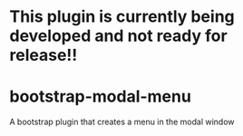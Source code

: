 # This plugin is currently being developed and not ready for release!!

# bootstrap-modal-menu
A bootstrap plugin that creates a menu in the modal window
